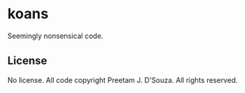 # koans

Seemingly nonsensical code.

## License

No license. All code copyright Preetam J. D'Souza. All rights reserved.
